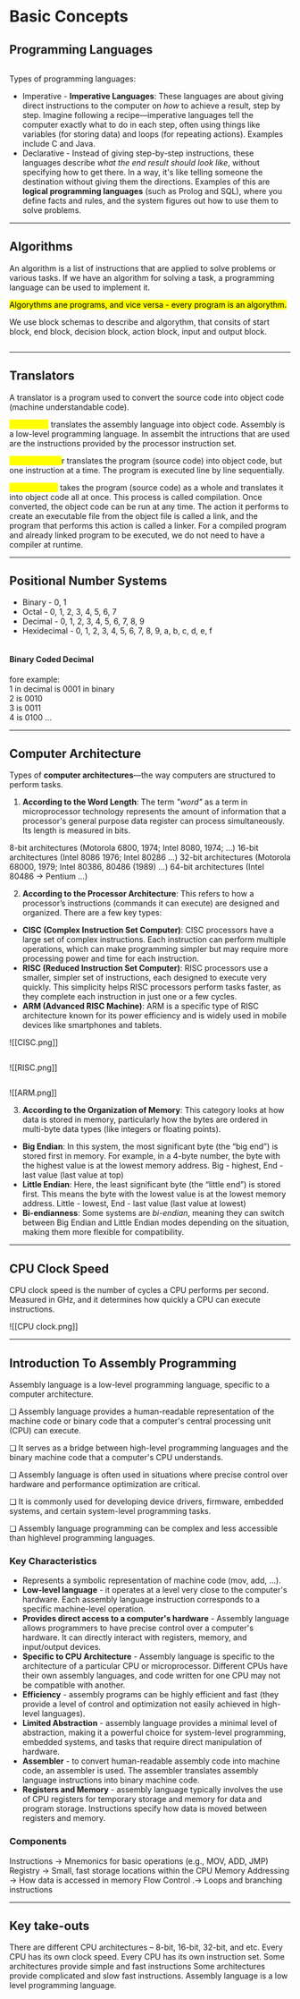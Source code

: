 # Basic Concepts

## Programming Languages

<figure><img src="../../../.gitbook/assets/programing languages.png" alt=""><figcaption></figcaption></figure>

Types of programming languages:

* Imperative - **Imperative Languages**: These languages are about giving direct instructions to the computer on _how_ to achieve a result, step by step. Imagine following a recipe—imperative languages tell the computer exactly what to do in each step, often using things like variables (for storing data) and loops (for repeating actions). Examples include C and Java.
* Declarative - Instead of giving step-by-step instructions, these languages describe _what the end result should look like_, without specifying how to get there. In a way, it's like telling someone the destination without giving them the directions. Examples of this are **logical programming languages** (such as Prolog and SQL), where you define facts and rules, and the system figures out how to use them to solve problems.

***

## Algorithms

An algorithm is a list of instructions that are applied to solve problems or various tasks. If we have an algorithm for solving a task, a programming language can be used to implement it.

<mark style="background-color:yellow;">Algorythms ane programs, and vice versa - every program is an algorythm.</mark>

We use block schemas to describe and algorythm, that consits of start block, end block, decision block, action block, input and output block.



<figure><img src="../../../.gitbook/assets/block schemas.png" alt=""><figcaption></figcaption></figure>

***

## Translators

A translator is a program used to convert the source code into object code (machine understandable code).

<mark style="color:yellow;">Assembler</mark> translates the assembly language into object code. Assembly is a low-level programming language. In assemblt the intructions that are used are the instructions provided by the processor instruction set.

<mark style="color:yellow;">The interprete</mark>r translates the program (source code) into object code, but one instruction at a time. The program is executed line by line sequentially.

<mark style="color:yellow;">The compiler</mark> takes the program (source code) as a whole and translates it into object code all at once. This process is called compilation. Once converted, the object code can be run at any time. The action it performs to create an executable file from the object file is called a link, and the program that performs this action is called a linker. For a compiled program and already linked program to be executed, we do not need to have a compiler at runtime.

***

## Positional Number Systems

* Binary - 0, 1
* Octal - 0, 1, 2, 3, 4, 5, 6, 7
* Decimal - 0, 1, 2, 3, 4, 5, 6, 7, 8, 9
* Hexidecimal - 0, 1, 2, 3, 4, 5, 6, 7, 8, 9, a, b, c, d, e, f

<div align="left"><figure><img src="../../../.gitbook/assets/image.png" alt=""><figcaption></figcaption></figure></div>

#### Binary Coded Decimal

fore example:\
1 in decimal is 0001 in binary \
2 is 0010 \
3 is 0011 \
4 is 0100 ...

***

## Computer Architecture

Types of **computer architectures**—the way computers are structured to perform tasks.



1. **According to the Word Length**: The term _"word"_ as a term in microprocessor technology represents the amount of information that a processor's general purpose data register can process simultaneously. Its length is measured in bits.

8-bit architectures (Motorola 6800, 1974; Intel 8080, 1974; …) 16-bit architectures (Intel 8086 1976; Intel 80286 …) 32-bit architectures (Motorola 68000, 1979; Intel 80386, 80486 (1989) …) 64-bit architectures (Intel 80486 -> Pentium …)



2. **According to the Processor Architecture**: This refers to how a processor’s instructions (commands it can execute) are designed and organized. There are a few key types:

* **CISC (Complex Instruction Set Computer)**: CISC processors have a large set of complex instructions. Each instruction can perform multiple operations, which can make programming simpler but may require more processing power and time for each instruction.
* **RISC (Reduced Instruction Set Computer)**: RISC processors use a smaller, simpler set of instructions, each designed to execute very quickly. This simplicity helps RISC processors perform tasks faster, as they complete each instruction in just one or a few cycles.
* **ARM (Advanced RISC Machine)**: ARM is a specific type of RISC architecture known for its power efficiency and is widely used in mobile devices like smartphones and tablets.

!\[\[CISC.png]]

<figure><img src="../../../.gitbook/assets/CISC.png" alt=""><figcaption></figcaption></figure>

!\[\[RISC.png]]

<figure><img src="../../../.gitbook/assets/RISC (1).png" alt=""><figcaption></figcaption></figure>

!\[\[ARM.png]]





3. **According to the Organization of Memory**: This category looks at how data is stored in memory, particularly how the bytes are ordered in multi-byte data types (like integers or floating points).

* **Big Endian**: In this system, the most significant byte (the “big end”) is stored first in memory. For example, in a 4-byte number, the byte with the highest value is at the lowest memory address. Big - highest, End - last value (last value at top)
* **Little Endian**: Here, the least significant byte (the “little end”) is stored first. This means the byte with the lowest value is at the lowest memory address. Little - lowest, End - last value (last value at lowest)
* **Bi-endianness**: Some systems are _bi-endian_, meaning they can switch between Big Endian and Little Endian modes depending on the situation, making them more flexible for compatibility.

***

## CPU Clock Speed

CPU clock speed is the number of cycles a CPU performs per second. Measured in GHz, and it determines how quickly a CPU can execute instructions.

!\[\[CPU clock.png]]

***

## Introduction To Assembly Programming

Assembly language is a low-level programming language, specific to a computer architecture.

❑ Assembly language provides a human-readable representation of the machine code or binary code that a computer's central processing unit (CPU) can execute.&#x20;

❑ It serves as a bridge between high-level programming languages and the binary machine code that a computer's CPU understands.&#x20;

❑ Assembly language is often used in situations where precise control over hardware and performance optimization are critical.&#x20;

❑ It is commonly used for developing device drivers, firmware, embedded systems, and certain system-level programming tasks.&#x20;

❑ Assembly language programming can be complex and less accessible than highlevel programming languages.

### Key Characteristics

* Represents a symbolic representation of machine code (mov, add, …).
* **Low-level language** - it operates at a level very close to the computer's hardware. Each assembly language instruction corresponds to a specific machine-level operation.
* **Provides direct access to a computer's hardware** - Assembly language allows programmers to have precise control over a computer's hardware. It can directly interact with registers, memory, and input/output devices.
* **Specific to CPU Architecture** - Assembly language is specific to the architecture of a particular CPU or microprocessor. Different CPUs have their own assembly languages, and code written for one CPU may not be compatible with another.
* **Efficiency** - assembly programs can be highly efficient and fast (they provide a level of control and optimization not easily achieved in high-level languages).
* **Limited Abstraction** - assembly language provides a minimal level of abstraction, making it a powerful choice for system-level programming, embedded systems, and tasks that require direct manipulation of hardware.
* **Assembler** - to convert human-readable assembly code into machine code, an assembler is used. The assembler translates assembly language instructions into binary machine code.
* **Registers and Memory** - assembly language typically involves the use of CPU registers for temporary storage and memory for data and program storage. Instructions specify how data is moved between registers and memory.

### Components

Instructions -> Mnemonics for basic operations (e.g., MOV, ADD, JMP) Registry -> Small, fast storage locations within the CPU Memory Addressing -> How data is accessed in memory Flow Control .-> Loops and branching instructions

***

## Key take-outs

There are different CPU architectures – 8-bit, 16-bit, 32-bit, and etc. Every CPU has its own clock speed. Every CPU has its own instruction set. Some architectures provide simple and fast instructions Some architectures provide complicated and slow fast instructions. Assembly language is a low level programming language.
